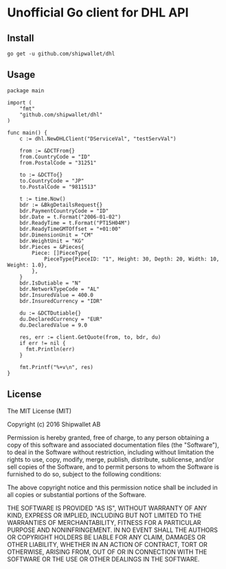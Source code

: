 # Unofficial Go client for DHL API

## Install

`go get -u github.com/shipwallet/dhl`

## Usage

```
package main

import (
    "fmt"
    "github.com/shipwallet/dhl"
)

func main() {
    c := dhl.NewDHLClient("DServiceVal", "testServVal")

    from := &DCTFrom{}
  	from.CountryCode = "ID"
  	from.PostalCode = "31251"

  	to := &DCTTo{}
  	to.CountryCode = "JP"
  	to.PostalCode = "9811513"

  	t := time.Now()
  	bdr := &BkgDetailsRequest{}
  	bdr.PaymentCountryCode = "ID"
  	bdr.Date = t.Format("2006-01-02")
  	bdr.ReadyTime = t.Format("PT15H04M")
  	bdr.ReadyTimeGMTOffset = "+01:00"
  	bdr.DimensionUnit = "CM"
  	bdr.WeightUnit = "KG"
  	bdr.Pieces = &Pieces{
  		Piece: []PieceType{
  			PieceType{PieceID: "1", Height: 30, Depth: 20, Width: 10, Weight: 1.0},
  		},
  	}
  	bdr.IsDutiable = "N"
  	bdr.NetworkTypeCode = "AL"
  	bdr.InsuredValue = 400.0
  	bdr.InsuredCurrency = "IDR"

  	du := &DCTDutiable{}
  	du.DeclaredCurrency = "EUR"
  	du.DeclaredValue = 9.0

  	res, err := client.GetQuote(from, to, bdr, du)
    if err != nil {
      fmt.Println(err)
    }

    fmt.Printf("%+v\n", res)
}
```

## License

The MIT License (MIT)

Copyright (c) 2016 Shipwallet AB

Permission is hereby granted, free of charge, to any person obtaining a copy of this software and associated documentation files (the "Software"), to deal in the Software without restriction, including without limitation the rights to use, copy, modify, merge, publish, distribute, sublicense, and/or sell copies of the Software, and to permit persons to whom the Software is furnished to do so, subject to the following conditions:

The above copyright notice and this permission notice shall be included in all copies or substantial portions of the Software.

THE SOFTWARE IS PROVIDED "AS IS", WITHOUT WARRANTY OF ANY KIND, EXPRESS OR IMPLIED, INCLUDING BUT NOT LIMITED TO THE WARRANTIES OF MERCHANTABILITY, FITNESS FOR A PARTICULAR PURPOSE AND NONINFRINGEMENT. IN NO EVENT SHALL THE AUTHORS OR COPYRIGHT HOLDERS BE LIABLE FOR ANY CLAIM, DAMAGES OR OTHER LIABILITY, WHETHER IN AN ACTION OF CONTRACT, TORT OR OTHERWISE, ARISING FROM, OUT OF OR IN CONNECTION WITH THE SOFTWARE OR THE USE OR OTHER DEALINGS IN THE SOFTWARE.
